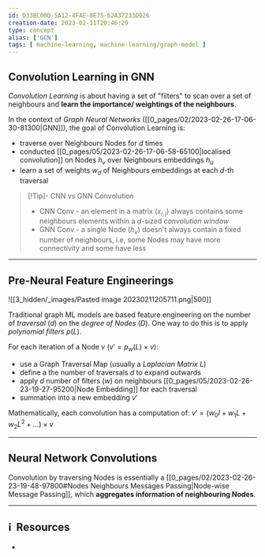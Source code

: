 ```yaml
---
id: D33BC00D-5A12-4FAE-8E75-62A37233D026
creation-date: 2023-02-11T20:46:29 
type: concept
alias: ['GCN']
tags: [ machine-learning, machine-learning/graph-model ]
---
```


## Convolution Learning in GNN

*Convolution Learning* is about having a set of "filters" to scan over a set of neighbours and **learn the importance/ weightings of the neighbours**. 

In the context of *Graph Neural Networks* ([[0_pages/02/2023-02-26-17-06-30-81300|GNN]]), the goal of Convolution Learning is: 
- traverse over Neighbours Nodes for $d$ times
- conducted [[0_pages/05/2023-02-26-17-06-58-65100|localised convolution]] on Nodes $h_v$ over Neighbours embeddings $h_u$
- learn a set of weights $w_d$  of Neighbours embeddings at each $d$-th traversal

> [!Tip]- CNN vs GNN Convolution
> - CNN Conv - an element in a matrix ($x_{i,j}$) always contains some neighbours elements within a $d$-sized *convolution window*
> - GNN Conv - a single Node ($h_v$) doesn't always contain a fixed number of neighbours, i.e, some Nodes may have more connectivity and some have less

---
## Pre-Neural Feature Engineerings

![[3_hidden/_images/Pasted image 20230211205711.png|500]]

Traditional graph ML models are based feature engineering on the number of *traversal* ($d$) on the *degree of Nodes* ($D$). One way to do this is to apply *polynomial filters* $p(L)$. 

For each iteration of a Node $v$ ($v' = p_w(L) \times v$): 
- use a Graph Traversal Map (usually a *Laplacian Matrix* $L$)
- define a the number of traversals $d$ to expand outwards
- apply $d$ number of filters ($w$) on neighbours [[0_pages/05/2023-02-26-23-19-27-95200|Node Embedding]] for each traversal
- summation into a new embedding $v'$

Mathematically, each convolution has a computation of: $v' = (w_0I + w_1 L + w_2L^2 + ...) \times v$

---
## Neural Network Convolutions

Convolution by traversing Nodes is essentially a [[0_pages/02/2023-02-26-23-19-48-97800#Nodes Neighbours Messages Passing|Node-wise Message Passing]], which **aggregates information of neighbouring Nodes**. 



---
## ℹ️  Resources
- 